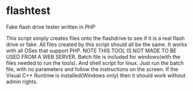 # flashtest
Fake flash drive tester written in PHP

This script simply creates files onto the flashdrive to see if it is a real flash
drive or fake. All files created by this script should all be the same. It works
with all OSes that support PHP. NOTE THIS TOOL IS NOT MADE TO BE USED FROM A WEB
SERVER. Batch file is included for windows(with the files needed to run the tools).
And shell script for linux. Just run the batch file, with no parameters and follow
the instructions on the screen. If the Visual C++ Runtime is installed(Windows only)
then it should work without admin rights.
